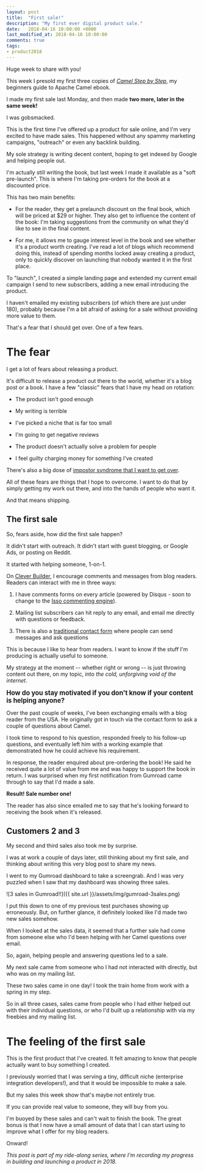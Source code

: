 ```yaml
---
layout: post
title:  "First sale!"
description: "My first ever digital product sale."
date:   2018-04-16 10:00:00 +0000
last_modified_at: 2018-04-16 10:00:00
comments: true
tags:
- product2018
---
```


Huge week to share with you!

This week I presold my first three copies of [_Camel Step by Step_][camelsbs], my beginners guide to Apache Camel ebook. 

I made my first sale last Monday, and then made **two more, later in the same week!**

I was gobsmacked.

This is the first time I've offered up a product for sale online, and I'm very excited to have made sales. This happened without any spammy marketing campaigns, "outreach" or even any backlink building.

My sole strategy is writing decent content, hoping to get indexed by Google and helping people out.

I'm actually still writing the book, but last week I made it available as a "soft pre-launch". This is where I'm taking pre-orders for the book at a discounted price. 

This has two main benefits:

- For the reader, they get a prelaunch discount on the final book, which will be priced at $29 or higher. They also get to influence the content of the book: I'm taking suggestions from the community on what they'd like to see in the final content.

- For me, it allows me to gauge interest level in the book and see whether it's a product worth creating. I've read a lot of blogs which recommend doing this, instead of spending months locked away creating a product, only to quickly discover on launching that nobody wanted it in the first place.

To "launch", I created a simple landing page and extended my current email campaign I send to new subscribers, adding a new email introducing the product. 

I haven't emailed my existing subscribers (of which there are just under 180), probably because I'm a bit afraid of asking for a sale without providing more value to them.

That's a fear that I should get over. One of a few fears.

# The fear

I get a lot of fears about releasing a product. 

It's difficult to release a product out there to the world, whether it's a blog post or a book. I have a few "classic" fears that I have my head on rotation:

- The product isn't good enough

- My writing is terrible

- I've picked a niche that is far too small

- I'm going to get negative reviews

- The product doesn't actually solve a problem for people

- I feel guilty charging money for something I've created

There's also a big dose of [impostor syndrome that I want to get over][smartkids]. 

All of these fears are things that I hope to overcome. I want to do that by simply getting my work out there, and into the hands of people who want it.

And that means shipping.

## The first sale

So, fears aside, how did the first sale happen? 

It didn't start with outreach. It didn't start with guest blogging, or Google Ads, or posting on Reddit. 

It started with helping someone, 1-on-1.

On [Clever Builder][cb], I encourage comments and messages from blog readers. Readers can interact with me in three ways:

1. I have comments forms on every article (powered by Disqus - soon to change to the [Isso commenting engine][isso]).

2. Mailing list subscribers can hit reply to any email, and email me directly with questions or feedback.

3. There is also a [traditional contact form][contact] where people can send messages and ask questions

This is because I like to hear from readers. I want to know if the stuff I'm producing is actually useful to someone. 

My strategy at the moment -- whether right or wrong -- is just throwing content out there, on my topic, into _the cold, unforgiving void of the internet_.

<big>**How do you stay motivated if you don't know if your content is helping anyone?**</big>

Over the past couple of weeks, I've been exchanging emails with a blog reader from the USA. He originally got in touch via the contact form to ask a couple of questions about Camel.

I took time to respond to his question, responded freely to his follow-up questions, and eventually left him with a working example that demonstrated how he could achieve his requirement. 

In response, the reader enquired about pre-ordering the book! He said he received quite a lot of value from me and was happy to support the book in return. I was surprised when my first notification from Gumroad came through to say that I'd made a sale. 

**Result! Sale number one!**

The reader has also since emailed me to say that he's looking forward to receiving the book when it's released. 

## Customers 2 and 3

My second and third sales also took me by surprise.

I was at work a couple of days later, still thinking about my first sale, and thinking about writing this very blog post to share my news. 

I went to my Gumroad dashboard to take a screengrab. And I was very puzzled when I saw that my dashboard was showing three sales.

![3 sales in Gumroad!!]({{ site.url }}/assets/img/gumroad-3sales.png)

I put this down to one of my previous test purchases showing up erroneously. But, on further glance, it definitely looked like I'd made two new sales somehow. 

When I looked at the sales data, it seemed that a further sale had come from someone else who I'd been helping with her Camel questions over email. 

So, again, helping people and answering questions led to a sale.

My next sale came from someone who I had not interacted with directly, but who was on my mailing list. 

These two sales came in one day! I took the train home from work with a spring in my step. 

So in all three cases, sales came from people who I had either helped out with their individual questions, or who I'd built up a relationship with via my freebies and my mailing list.


# The feeling of the first sale

This is the first product that I've created. It felt amazing to know that people actually want to buy something I created. 

I previously worried that I was serving a tiny, difficult niche (enterprise integration developers!), and that it would be impossible to make a sale. 

But my sales this week show that's maybe not entirely true. 

If you can provide real value to someone, they will buy from you. 

I'm buoyed by these sales and can't wait to finish the book. The great bonus is that I now have a small amount of data that I can start using to improve what I offer for my blog readers. 

Onward!

_This post is part of my ride-along series, where I'm recording my progress in building and launching a product in 2018._


[contact]: https://cleverbuilder.com/contact
[cb]: https://cleverbuilder.com
[camelsbs]: https://cleverbuilder.com/camelstepbystep
[isso]: https://github.com/posativ/isso
[smartkids]: http://candleinsunshine.com/musings/smart-kids-eventually-grow-up/


